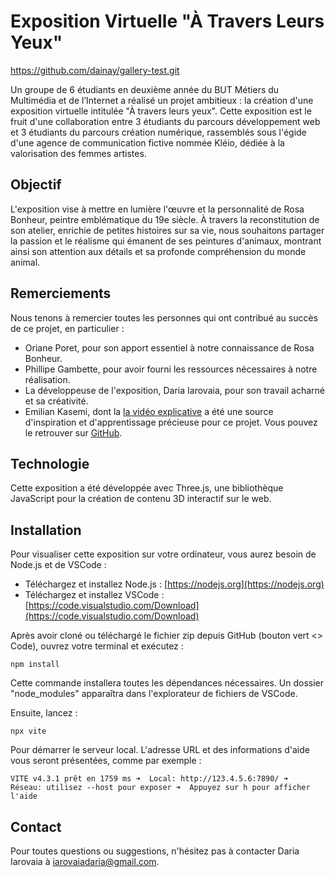 # Exposition Virtuelle "À Travers Leurs Yeux"

https://github.com/dainay/gallery-test.git

Un groupe de 6 étudiants en deuxième année du BUT Métiers du Multimédia et de l’Internet a réalisé un projet ambitieux : la création d'une exposition virtuelle intitulée "À travers leurs yeux". Cette exposition est le fruit d'une collaboration entre 3 étudiants du parcours développement web et 3 étudiants du parcours création numérique, rassemblés sous l'égide d'une agence de communication fictive nommée Kléio, dédiée à la valorisation des femmes artistes.

## Objectif

L'exposition vise à mettre en lumière l'œuvre et la personnalité de Rosa Bonheur, peintre emblématique du 19e siècle. À travers la reconstitution de son atelier, enrichie de petites histoires sur sa vie, nous souhaitons partager la passion et le réalisme qui émanent de ses peintures d'animaux, montrant ainsi son attention aux détails et sa profonde compréhension du monde animal.

## Remerciements

Nous tenons à remercier toutes les personnes qui ont contribué au succès de ce projet, en particulier :

- Oriane Poret, pour son apport essentiel à notre connaissance de Rosa Bonheur.
- Phillipe Gambette, pour avoir fourni les ressources nécessaires à notre réalisation.
- La développeuse de l'exposition, Daria Iarovaia, pour son travail acharné et sa créativité.
- Emilian Kasemi, dont la [la vidéo explicative](https://www.youtube.com/watch?v=_AUAXlMBXyc) a été une source d'inspiration et d'apprentissage précieuse pour ce projet. Vous pouvez le retrouver sur [GitHub](https://github.com/theringsofsaturn).

## Technologie

Cette exposition a été développée avec Three.js, une bibliothèque JavaScript pour la création de contenu 3D interactif sur le web.

## Installation

Pour visualiser cette exposition sur votre ordinateur, vous aurez besoin de Node.js et de VSCode :

- Téléchargez et installez Node.js : [https://nodejs.org](https://nodejs.org)
- Téléchargez et installez VSCode : [https://code.visualstudio.com/Download](https://code.visualstudio.com/Download)

Après avoir cloné ou téléchargé le fichier zip depuis GitHub (bouton vert <> Code), ouvrez votre terminal et exécutez :

 
`npm install`


Cette commande installera toutes les dépendances nécessaires. Un dossier "node_modules" apparaîtra dans l'explorateur de fichiers de VSCode.

Ensuite, lancez :

 
`npx vite`

Pour démarrer le serveur local. L'adresse URL et des informations d'aide vous seront présentées, comme par exemple :

`VITE v4.3.1 prêt en 1759 ms
➜  Local: http://123.4.5.6:7890/
➜  Réseau: utilisez --host pour exposer
➜  Appuyez sur h pour afficher l'aide`

## Contact
Pour toutes questions ou suggestions, n'hésitez pas à contacter Daria Iarovaia à iarovaiadaria@gmail.com.
